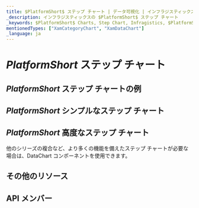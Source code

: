 ```yaml
---
title: $PlatformShort$ ステップ チャート | データ可視化 | インフラジスティックス
_description: インフラジスティックスの $PlatformShort$ ステップ チャート
_keywords: $PlatformShort$ Charts, Step Chart, Infragistics, $PlatformShort$ チャート, ステップ チャート, インフラジスティックス
mentionedTypes: ["XamCategoryChart", "XamDataChart"]
_language: ja
---
```

# $PlatformShort$ ステップ チャート

<!-- TODO add introduction with info about using category-chart with the chartType property set to Step -->

## $PlatformShort$ ステップ チャートの例
<!-- TODO use this iframe which will point to a new sample:
<iframe src='{environment:dvDemosBaseUrl}/charts/category-chart-type-Step' width="100%" height="100%" seamless frameBorder="0" onload="onXPlatSampleIframeContentLoaded(this);" alt="$PlatformShort$ ステップ チャートの例"></iframe> -->

## $PlatformShort$ シンプルなステップ チャート
<!-- TODO show code for CategoryChart with
- the dataSource set to multiple data sources
- the chartType property set to Step
- the brushes and markerOutlines properties set to same value, e.g. "red, green, blue"
- the markerBrushes property set for "White"
- the markerTypes property set for "Circle"
-->

## $PlatformShort$ 高度なステップ チャート

他のシリーズの複合など、より多くの機能を備えたステップ チャートが必要な場合は、DataChart コンポーネントを使用できます。

<!-- TODO copy and combine content (code snippets, description) from these topics:
	data-chart-type-category-step-line-series.md
-->


## その他のリソース
<!-- TODO list topic links related to this topic -->

## API メンバー
<!-- TODO list API links used in this topic -->


